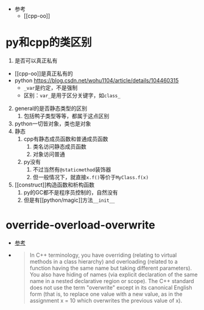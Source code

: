 - 参考
  - [[cpp-oo]]
# py和cpp的类区别
1. 是否可以真正私有
- [[cpp-oo]]是真正私有的
- python https://blog.csdn.net/wohu1104/article/details/104460315
  - `_var`是约定，不是强制
  - 区别：`var_`是用于区分关键字，如`class_`
2. general的是否静态类型的区别
   1. 包括鸭子类型等等，都属于这点区别
3. python一切皆对象，类也是对象
4. 静态
   1. cpp有静态成员函数和普通成员函数
      1. 类名访问静态成员函数
      2. 对象访问普通
   2. py没有
      1. 不过当然有`@staticmethod`装饰器
      2. 但一般情况下，就直接`x.f()`等价于`MyClass.f(x)`
5. [[construct]]构造函数和析构函数
   1. py的GC都不是程序员控制的，自然没有
   2. 但是有[[python/magic]]方法`__init__`
# override-overload-overwrite
- [参考](https://stackoverflow.com/questions/4738315/c-overriding-overwriting)
- > In C++ terminology, you have overriding (relating to virtual methods in a class hierarchy) and overloading (related to a function having the same name but taking different parameters). You also have hiding of names (via explicit declaration of the same name in a nested declarative region or scope). The C++ standard does not use the term "overwrite" except in its canonical English form (that is, to replace one value with a new value, as in the assignment x = 10 which overwrites the previous value of x).
